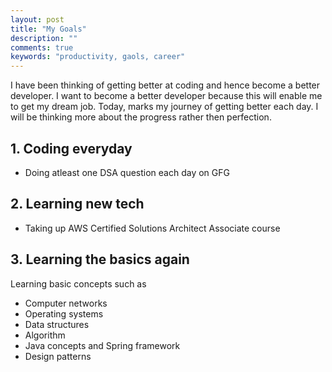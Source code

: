 ```yaml
---
layout: post
title: "My Goals"
description: ""
comments: true
keywords: "productivity, gaols, career"
---
```


I have been thinking of getting better at coding and hence become a better developer. I want to become a better developer because this will enable me to get my dream job. Today, marks my journey of getting better each day. I will be thinking more about the progress rather then perfection.

## 1. Coding everyday
- Doing atleast one DSA question each day on GFG

## 2. Learning new tech
- Taking up AWS Certified Solutions Architect Associate course

## 3. Learning the basics again
Learning basic concepts such as
- Computer networks
- Operating systems
- Data structures
- Algorithm
- Java concepts and Spring framework
- Design patterns


